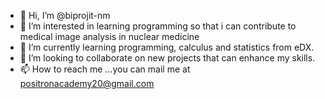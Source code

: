 - 👋 Hi, I’m @biprojit-nm
- 👀 I’m interested in learning programming so that i can contribute to medical image analysis in nuclear medicine
- 🌱 I’m currently learning programming, calculus and statistics from eDX.
- 💞️ I’m looking to collaborate on new projects that can enhance my skills.
- 📫 How to reach me ...you can mail me at positronacademy20@gmail.com

<!---
biprojit-nm/biprojit-nm is a ✨ special ✨ repository because its `README.md` (this file) appears on your GitHub profile.
You can click the Preview link to take a look at your changes.
--->
